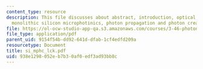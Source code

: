 ```yaml
---
content_type: resource
description: This file discusses about abstract, introduction, optical interconnection,
  monolithic silicon microphotinics, photon propagation and photon creation.
file: https://ol-ocw-studio-app-qa.s3.amazonaws.com/courses/3-46-photonic-materials-and-devices-spring-2006/938e1298052eb7b30af0edf3ad93bb8c_si_mphc_lck.pdf
file_type: application/pdf
parent_uid: 9154f54b-dd92-641d-dfab-1cf4edfd209a
resourcetype: Document
title: si_mphc_lck.pdf
uid: 938e1298-052e-b7b3-0af0-edf3ad93bb8c
---
```

